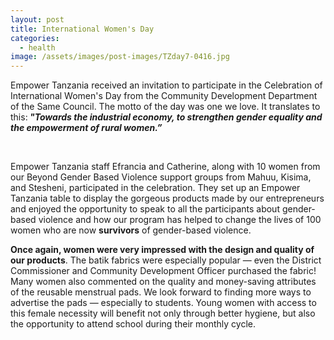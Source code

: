 ```yaml
---
layout: post
title: International Women's Day
categories:
  - health
image: /assets/images/post-images/TZday7-0416.jpg
---
```


Empower Tanzania received an invitation to participate in the Celebration of International Women's Day from the Community Development Department of the Same Council. The motto of the day was one we love. It translates to this:***&nbsp;"Towards the industrial economy, to strengthen gender equality and the empowerment of rural women.”***

&nbsp;

Empower Tanzania staff Efrancia and Catherine, along with 10 women from our Beyond Gender Based Violence support groups from Mahuu, Kisima, and Stesheni, participated in the celebration. They set up an Empower Tanzania table to display the gorgeous products made by our entrepreneurs and enjoyed the opportunity to speak to all the participants about gender-based violence and how our program has helped to change the lives of 100 women who are now **survivors**&nbsp;of gender-based violence.

**Once again, women were very impressed with the design and quality of our products**. The batik fabrics were especially popular — even the District Commissioner and Community Development Officer purchased the fabric! Many women also commented on the quality and money-saving attributes of the reusable menstrual pads. We look forward to finding more ways to advertise the pads — especially to students. Young women with access to this female necessity will benefit not only through better hygiene, but also the opportunity to attend school during their monthly cycle.
